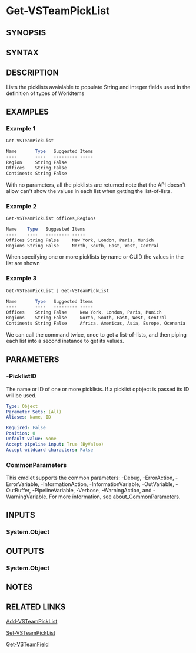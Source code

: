 <!-- #include "./common/header.md" -->

# Get-VSTeamPickList

## SYNOPSIS

<!-- #include "./synopsis/Get-VSTeamPickList.md" -->

## SYNTAX

## DESCRIPTION

Lists the picklists avaialable to populate String and integer fields used in the definition of types of WorkItems

## EXAMPLES

### Example 1
```powershell
Get-VSTeamPickList

Name       Type   Suggested Items
----       ----   --------- -----
Region     String False
Offices    String False
Continents String False  

```

With no parameters, all the picklists are returned note that the API doesn't allow can't show the values in each list when getting the list-of-lists. 

### Example 2
```powershell
Get-VSTeamPickList offices,Regions

Name    Type   Suggested Items
----    ----   --------- -----
Offices String False     New York, London, Paris, Munich
Regions String False     North, South, East, West, Central
```

When specifying one or more picklists by name or GUID the values in the list are shown


### Example 3
```powershell
Get-VSTeamPickList | Get-VSTeamPickList 

Name       Type   Suggested Items
----       ----   --------- -----
Offices    String False     New York, London, Paris, Munich
Regions    String False     North, South, East, West, Central
Continents String False     Africa, Americas, Asia, Europe, Ocenania
```

We can call the command twice, once to get a list-of-lists, and then piping each list into a second instance to get its values. 

## PARAMETERS

### -PicklistID
The name or ID of one or more picklists. If a picklist opbject is passed its ID will be used. 

```yaml
Type: Object
Parameter Sets: (All)
Aliases: Name, ID

Required: False
Position: 0
Default value: None
Accept pipeline input: True (ByValue)
Accept wildcard characters: False
```

### CommonParameters
This cmdlet supports the common parameters: -Debug, -ErrorAction, -ErrorVariable, -InformationAction, -InformationVariable, -OutVariable, -OutBuffer, -PipelineVariable, -Verbose, -WarningAction, and -WarningVariable. For more information, see [about_CommonParameters](http://go.microsoft.com/fwlink/?LinkID=113216).

## INPUTS

### System.Object

## OUTPUTS

### System.Object
## NOTES

## RELATED LINKS

[Add-VSTeamPickList](Add-VSTeamPickList.md)

[Set-VSTeamPickList](Set-VSTeamPickList.md)

[Get-VSTeamField](Get-VSTeamField.md)
